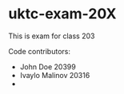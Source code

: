 # uktc-exam-20X

This is exam for class 203

Code contributors:
- John Doe 20399
- Ivaylo Malinov 20316
- 
